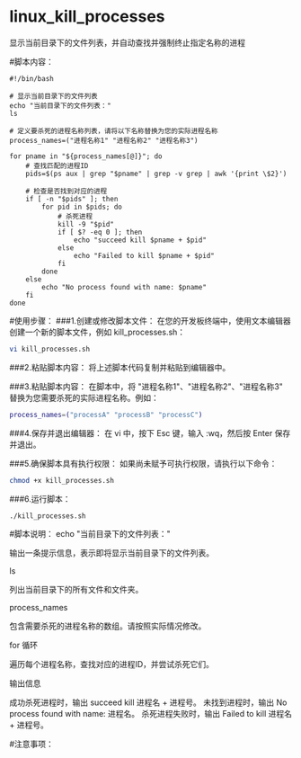 # linux_kill_processes
显示当前目录下的文件列表，并自动查找并强制终止指定名称的进程

#脚本内容：
```shell
#!/bin/bash

# 显示当前目录下的文件列表
echo "当前目录下的文件列表："
ls

# 定义要杀死的进程名称列表，请将以下名称替换为您的实际进程名称
process_names=("进程名称1" "进程名称2" "进程名称3")

for pname in "${process_names[@]}"; do
    # 查找匹配的进程ID
    pids=$(ps aux | grep "$pname" | grep -v grep | awk '{print \$2}')

    # 检查是否找到对应的进程
    if [ -n "$pids" ]; then
        for pid in $pids; do
            # 杀死进程
            kill -9 "$pid"
            if [ $? -eq 0 ]; then
                echo "succeed kill $pname + $pid"
            else
                echo "Failed to kill $pname + $pid"
            fi
        done
    else
        echo "No process found with name: $pname"
    fi
done
```

#使用步骤：
###1.创建或修改脚本文件：
在您的开发板终端中，使用文本编辑器创建一个新的脚本文件，例如 kill_processes.sh：
```bash
vi kill_processes.sh
```
###2.粘贴脚本内容：
将上述脚本代码复制并粘贴到编辑器中。

###3.粘贴脚本内容：
在脚本中，将 "进程名称1"、"进程名称2"、"进程名称3" 替换为您需要杀死的实际进程名称。例如：
```bash
process_names=("processA" "processB" "processC")
```

###4.保存并退出编辑器：
在 vi 中，按下 Esc 键，输入 :wq，然后按 Enter 保存并退出。

###5.确保脚本具有执行权限：
如果尚未赋予可执行权限，请执行以下命令：
```bash
chmod +x kill_processes.sh
```

###6.运行脚本：
```bash
./kill_processes.sh
```

#脚本说明：
echo "当前目录下的文件列表："

输出一条提示信息，表示即将显示当前目录下的文件列表。

ls

列出当前目录下的所有文件和文件夹。

process_names

包含需要杀死的进程名称的数组。请按照实际情况修改。

for 循环

遍历每个进程名称，查找对应的进程ID，并尝试杀死它们。

输出信息

成功杀死进程时，输出 succeed kill 进程名 + 进程号。
未找到进程时，输出 No process found with name: 进程名。
杀死进程失败时，输出 Failed to kill 进程名 + 进程号。

#注意事项：








